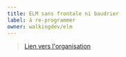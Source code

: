 ```yaml
---
title: ELM sans frontale ni baudrier
label: à re-programmer 
owner: walkingdev/elm
---
```


> [Lien vers l'organisation](http://github.com/walkingdev)
